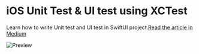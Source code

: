 # iOS Unit Test & UI test using XCTest
Learn how to write Unit test and UI test in SwiftUI project.[Read the article in Medium](https://medium.com/@jakir/ios-how-to-write-unit-test-ui-test-for-swiftui-applications-4a00daf5adec)

![Preview](app.gif)
